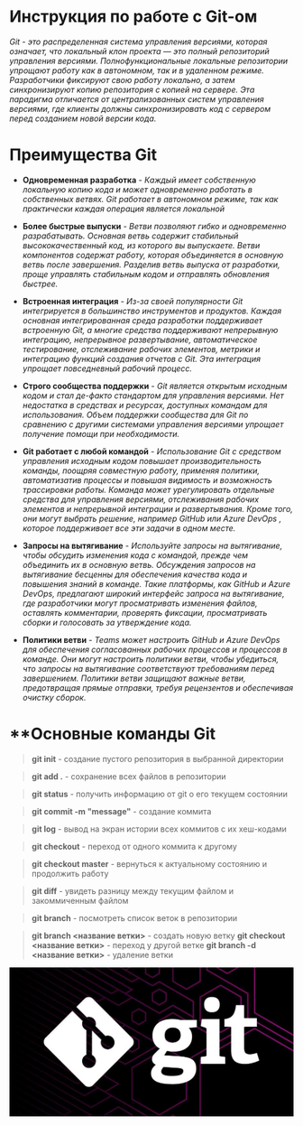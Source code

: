 # Инструкция по работе с Git-ом

*Git - это распределенная система управления версиями, которая означает, что локальный клон проекта — это полный репозиторий управления версиями. Полнофункциональные локальные репозитории упрощают работу как в автономном, так и в удаленном режиме. Разработчики фиксируют свою работу локально, а затем синхронизируют копию репозитория с копией на сервере. Эта парадигма отличается от централизованных систем управления версиями, где клиенты должны синхронизировать код с сервером перед созданием новой версии кода.*

# Преимущества Git 

- **Одновременная разработка** - *Каждый имеет собственную локальную копию кода и может одновременно работать в собственных ветвях. Git работает в автономном режиме, так как практически каждая операция является локальной*

- **Более быстрые выпуски** - *Ветви позволяют гибко и одновременно разрабатывать. Основная ветвь содержит стабильный высококачественный код, из которого вы выпускаете. Ветви компонентов содержат работу, которая объединяется в основную ветвь после завершения. Разделив ветвь выпуска от разработки, проще управлять стабильным кодом и отправлять обновления быстрее.*

- **Встроенная интеграция** - *Из-за своей популярности Git интегрируется в большинство инструментов и продуктов. Каждая основная интегрированная среда разработки поддерживает встроенную Git, а многие средства поддерживают непрерывную интеграцию, непрерывное развертывание, автоматическое тестирование, отслеживание рабочих элементов, метрики и интеграцию функций создания отчетов с Git. Эта интеграция упрощает повседневный рабочий процесс.*

- **Строго сообщества поддержки** - *Git является открытым исходным кодом и стал де-факто стандартом для управления версиями. Нет недостатка в средствах и ресурсах, доступных командам для использования. Объем поддержки сообщества для Git по сравнению с другими системами управления версиями упрощает получение помощи при необходимости.*

- **Git работает с любой командой** - *Использование Git с средством управления исходным кодом повышает производительность команды, поощряя совместную работу, применяя политики, автоматизатив процессы и повышая видимость и возможность трассировки работы. Команда может урегулировать отдельные средства для управления версиями, отслеживания рабочих элементов и непрерывной интеграции и развертывания. Кроме того, они могут выбрать решение, например GitHub или Azure DevOps , которое поддерживает все эти задачи в одном месте.*

- **Запросы на вытягивание** - *Используйте запросы на вытягивание, чтобы обсудить изменения кода с командой, прежде чем объединить их в основную ветвь. Обсуждения запросов на вытягивание бесценны для обеспечения качества кода и повышения знаний в команде. Такие платформы, как GitHub и Azure DevOps, предлагают широкий интерфейс запроса на вытягивание, где разработчики могут просматривать изменения файлов, оставлять комментарии, проверять фиксации, просматривать сборки и голосовать за утверждение кода.*

- **Политики ветви** - *Teams может настроить GitHub и Azure DevOps для обеспечения согласованных рабочих процессов и процессов в команде. Они могут настроить политики ветви, чтобы убедиться, что запросы на вытягивание соответствуют требованиям перед завершением. Политики ветви защищают важные ветви, предотвращая прямые отправки, требуя рецензентов и обеспечивая очистку сборок.*

# **Основные команды Git


> **git init** - создание пустого репозитория в выбранной директории

> **git add .** - сохранение всех файлов в репозитории

> **git status** - получить информацию от git о его текущем состоянии

> **git commit -m "message"** - создание коммита

> **git log** - вывод на экран истории всех коммитов с их хеш-кодами

> **git checkout** - переход от одного коммита к другому

> **git checkout master** - вернуться к актуальному состоянию и продолжить работу

> **git diff** - увидеть разницу между текущим файлом и закоммиченным файлом

> **git branch** - посмотреть список веток в репозитории

> **git branch <название ветки>** - создать новую ветку
> **git checkout <название ветки>** - переход у другой ветке
> **git branch -d <название ветки>** - удаление ветки


![img](./git.jpeg)

